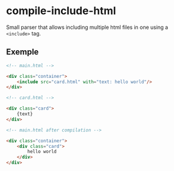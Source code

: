 # compile-include-html

Small parser that allows including multiple html files in one using a `<include>` tag.

## Exemple

```html
<!-- main.html -->

<div class="container">
    <include src="card.html" with="text: hello world"/>
</div>
```

```html
<!-- card.html -->

<div class="card">
    {text}
</div>
```


```html
<!-- main.html after compilation -->

<div class="container">
    <div class="card">
        hello world
    </div>
</div>
```